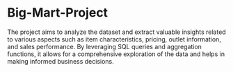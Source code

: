 # Big-Mart-Project
The project aims to analyze the dataset and extract valuable insights related to various aspects such as item characteristics, pricing, outlet information, and sales performance.
By leveraging SQL queries and aggregation functions, it allows for a comprehensive exploration of the data and helps in making informed business decisions.
